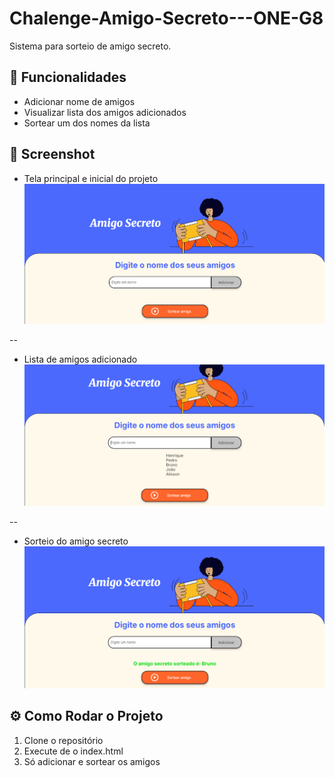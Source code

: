 # Chalenge-Amigo-Secreto---ONE-G8

Sistema para sorteio de amigo secreto.

## 🚀 Funcionalidades
 - Adicionar nome de amigos
 - Visualizar lista dos amigos adicionados
 - Sortear um dos nomes da lista

## 📸 Screenshot

 - Tela principal e inicial do projeto
![Tela Principal](https://github.com/AlissonZaramello/Chalenge-Amigo-Secreto---ONE-G8/blob/main/assets/TelaPrincipal.png?raw=true)

--

 - Lista de amigos adicionado
![Lista de amigos adicionados](https://github.com/AlissonZaramello/Chalenge-Amigo-Secreto---ONE-G8/blob/main/assets/ListaAmigos.png?raw=true)

--

 - Sorteio do amigo secreto
![Amigo sorteado](https://github.com/AlissonZaramello/Chalenge-Amigo-Secreto---ONE-G8/blob/main/assets/AmigoSorteado.png?raw=true)

## ⚙️ Como Rodar o Projeto

 1. Clone o repositório
 2. Execute de o index.html
 3. Só adicionar e sortear os amigos